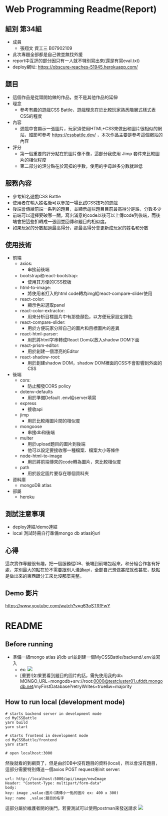 # Web Programming Readme(Report)

## 組別 第34組

- 成員
    - 張翔文 資工三 B07902109
- 此次專題全部都是自己做並無找外援
- report中互評的部分因只有一人就不特別寫出來(還是有寫eval.txt)
- deploy網址: https://obscure-reaches-51945.herokuapp.com/

## 題目

- 這個作品是從頭開始做的作品，並不是其他作品的延伸
- 理念
    - 參考有趣的遊戲CSS Battle，遊戲理念在於比較玩家熟悉階層式樣式表CSS的程度
- 內容
    - 遊戲中會顯示一張圖片，玩家須使用HTML+CSS來做出和圖片很相似的網站，細節可參考 https://cssbattle.dev/ ，本次作品主要是參考這個網站的內容
- 評分
    - 第一個重要的評分點在於圖片像不像，這部分我使用 Jimp 套件來比較圖片的相似程度
    - 第二部分的評分點在於寫扣的字數，使用的字母越多分數就越低

## 服務內容

- 參考知名遊戲CSS Battle
- 使用者在輸入姓名後可以參加一場比試CSS技巧的遊戲
- 後端會傳給前端一系列的題目，並顯示這些題目目前最高得分是誰，分數多少
- 前端可以選擇要破哪一關，寫出滿意的code以後可以上傳code到後端，而後端會把這些扣轉成一張圖並回傳和題目的相似度。
- 如果玩家的分數超過最高得分，那最高得分會更新成玩家的姓名和分數

## 使用技術

- 前端
    - axios: 
        - 串接前後端
    - bootstrap和react-bootstrap: 
        - 使用其方便的CSS模板
    - html-to-image:
        - 將使用者打入的html code轉為img給react-compare-slider使用
    - react-color:
        - 顯示色彩選取panel
    - react-color-extractor:
        - 用來分析目標圖片中有那些顏色，以方便玩家設定顏色
    - react-compare-slider:
        - 用於方便玩家分辨自己的圖片和目標圖片的差異
    - react-html-parser:
        - 用於將html字串轉成React Dom以放入shadow DOM下面
    - react-prism-editor:
        - 用於創建一個漂亮的Editor
    - react-shadow-root:
        - 用於創建shadow DOM，shadow DOM裡面的CSS不會影響到外面的CSS
- 後端
    - cors: 
        - 防止觸發CORS policy
    - dotenv-defaults
        - 用於準備Default .env給server填寫
    - express
        - 接收api
    - jimp
        - 用於比較兩圖片間的相似度
    - mongoose
        - 串接db和後端
    - multer
        - 用於upload題目的圖片到後端
        - 他可以設定要接收哪一種檔案、檔案大小等條件
    - node-html-to-image
        - 用於將前端傳來的code轉為圖片，來比較相似度
    - path
        - 用於設定圖片要存在哪個資料夾
- 資料庫
    - mongoDB atlas
- 部屬
    - heroku

## 測試注意事項

- deploy連結/demo連結
- local 測試時需自行準備mongo db atlas的url

## 心得

這次實作專題很有趣，把一個服務從DB、後端到前端包起來，和分組合作各有好處，差別最大的點在於不需要跟別人溝通api，全部自己想做甚麼就改甚麼，缺點是做出來的東西跟分工來比沒那麼完整。



## Demo 影片
https://www.youtube.com/watch?v=q63oSTRfFwY
# README
## Before running
- 準備一組mongo atlas 的db url並創建一個MyCSSBattle/backend/.env並寫入
    - ex: ![](https://i.imgur.com/2dv43iv.png)
    - [重要!]如果要看到題目的圖片的話，需先使用我的db: MONGO_URL=mongodb+srv://root:0000@testcluster01.ufddt.mongodb.net/myFirstDatabase?retryWrites=true&w=majority
## How to run local (development mode)
```
# starts backend server in development mode
cd MyCSSBattle
yarn build
yarn start 

# starts frontend in development mode
cd MyCSSBattle/frontend
yarn start

# open localhost:3000
```
然後就看的到網頁了，但是由於DB中沒有題目的資料(local)，所以會沒有題目，這部分需要特別傳送一個axios POST request來init server:
```
url: http://localhost:5000/api/image/newImage
Header: "Content-Type: multipart/form-data"
body: 
key: image ,value:圖片(請傳小一點的圖片 ex: 400 x 300)
key: name  ,value:題目的名字
```
這部分屬於維護者開的後門，若要測試可以使用postman來發送請求
![](https://i.imgur.com/jKYrf4t.png)